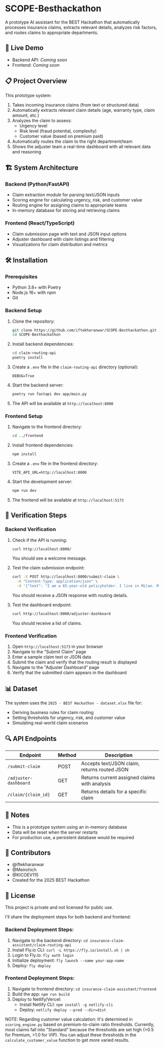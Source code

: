 # SCOPE-Besthackathon

A prototype AI assistant for the BEST Hackathon that automatically processes insurance claims, extracts relevant details, analyzes risk factors, and routes claims to appropriate departments.

## 🚀 Live Demo

- Backend API: *Coming soon*
- Frontend: *Coming soon*

## 📋 Project Overview

This prototype system:

1. Takes incoming insurance claims (from text or structured data)
2. Automatically extracts relevant claim details (age, warranty type, claim amount, etc.)
3. Analyzes the claim to assess:
   - Urgency level
   - Risk level (fraud potential, complexity)
   - Customer value (based on premium paid)
4. Automatically routes the claim to the right department/team
5. Shows the adjuster team a real-time dashboard with all relevant data and reasoning

## 🏗️ System Architecture

### Backend (Python/FastAPI)

- Claim extraction module for parsing text/JSON inputs
- Scoring engine for calculating urgency, risk, and customer value
- Routing engine for assigning claims to appropriate teams
- In-memory database for storing and retrieving claims

### Frontend (React/TypeScript)

- Claim submission page with text and JSON input options
- Adjuster dashboard with claim listings and filtering
- Visualizations for claim distribution and metrics

## 🛠️ Installation

### Prerequisites

- Python 3.8+ with Poetry
- Node.js 16+ with npm
- Git

### Backend Setup

1. Clone the repository:
   ```bash
   git clone https://github.com/iftekharanwar/SCOPE-Besthackathon.git
   cd SCOPE-Besthackathon
   ```

2. Install backend dependencies:
   ```bash
   cd claim-routing-api
   poetry install
   ```

3. Create a `.env` file in the `claim-routing-api` directory (optional):
   ```
   DEBUG=True
   ```

4. Start the backend server:
   ```bash
   poetry run fastapi dev app/main.py
   ```

5. The API will be available at `http://localhost:8000`

### Frontend Setup

1. Navigate to the frontend directory:
   ```bash
   cd ../frontend
   ```

2. Install frontend dependencies:
   ```bash
   npm install
   ```

3. Create a `.env` file in the frontend directory:
   ```
   VITE_API_URL=http://localhost:8000
   ```

4. Start the development server:
   ```bash
   npm run dev
   ```

5. The frontend will be available at `http://localhost:5173`

## 🧪 Verification Steps

### Backend Verification

1. Check if the API is running:
   ```bash
   curl http://localhost:8000/
   ```
   You should see a welcome message.

2. Test the claim submission endpoint:
   ```bash
   curl -X POST http://localhost:8000/submit-claim \
     -H "Content-Type: application/json" \
     -d '{"text": "I am a 65-year-old policyholder. I live in Milan. My BMW 5 Series was hit by another vehicle. Claim type: third-party liability. Rear bumper damaged badly. Claim is around €18,000."}'
   ```
   You should receive a JSON response with routing details.

3. Test the dashboard endpoint:
   ```bash
   curl http://localhost:8000/adjuster-dashboard
   ```
   You should receive a list of claims.

### Frontend Verification

1. Open `http://localhost:5173` in your browser
2. Navigate to the "Submit Claim" page
3. Enter a sample claim text or JSON data
4. Submit the claim and verify that the routing result is displayed
5. Navigate to the "Adjuster Dashboard" page
6. Verify that the submitted claim appears in the dashboard

## 📊 Dataset

The system uses the `2025 - BEST Hackathon - dataset.xlsx` file for:
- Deriving business rules for claim routing
- Setting thresholds for urgency, risk, and customer value
- Simulating real-world claim scenarios

## 🔍 API Endpoints

| Endpoint | Method | Description |
|----------|--------|-------------|
| `/submit-claim` | POST | Accepts text/JSON claim, returns routed JSON |
| `/adjuster-dashboard` | GET | Returns current assigned claims with analysis |
| `/claim/{claim_id}` | GET | Returns details for a specific claim |

## 📝 Notes

- This is a prototype system using an in-memory database
- Data will be reset when the server restarts
- For production use, a persistent database would be required

## 👥 Contributors

- @iftekharanwar
- @Meirohich
- @KICOEV115
- Created for the 2025 BEST Hackathon

## 📄 License

This project is private and not licensed for public use.


I'll share the deployment steps for both backend and frontend:

### Backend Deployment Steps:
1. Navigate to the backend directory: `cd insurance-claim-assistant/claim-routing-api`
2. Install Fly.io CLI: `curl -L https://fly.io/install.sh | sh`
3. Login to Fly.io: `fly auth login`
4. Initialize deployment: `fly launch --name your-app-name`
5. Deploy: `fly deploy`

### Frontend Deployment Steps:
1. Navigate to frontend directory: `cd insurance-claim-assistant/frontend`
2. Build the app: `npm run build`
3. Deploy to Netlify/Vercel:
   - Install Netlify CLI: `npm install -g netlify-cli`
   - Deploy: `netlify deploy --prod --dir=dist`

NOTE: Regarding customer value calculation: It's determined in `scoring_engine.py` based on premium-to-claim ratio thresholds. Currently, most claims fall into "Standard" because the thresholds are set high (>0.5 for Premium, >1.0 for VIP). You can adjust these thresholds in the `calculate_customer_value` function to get more varied results.
